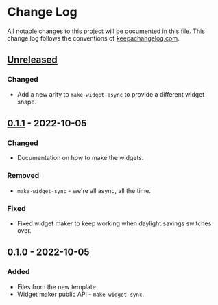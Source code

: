 # Change Log
All notable changes to this project will be documented in this file. This change log follows the conventions of [keepachangelog.com](http://keepachangelog.com/).

## [Unreleased]
### Changed
- Add a new arity to `make-widget-async` to provide a different widget shape.

## [0.1.1] - 2022-10-05
### Changed
- Documentation on how to make the widgets.

### Removed
- `make-widget-sync` - we're all async, all the time.

### Fixed
- Fixed widget maker to keep working when daylight savings switches over.

## 0.1.0 - 2022-10-05
### Added
- Files from the new template.
- Widget maker public API - `make-widget-sync`.

[Unreleased]: https://github.com/dev/lhrb/geochat/compare/0.1.1...HEAD
[0.1.1]: https://github.com/dev/lhrb/geochat/compare/0.1.0...0.1.1
